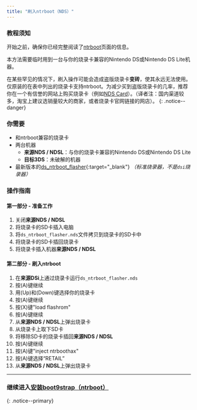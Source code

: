 ```yaml
---
title: "刷入ntrboot（NDS）"
---
```


### 教程须知

开始之前，确保你已经完整阅读了[ntrboot](ntrboot)页面的信息。

本方法需要临时用到一台与你的烧录卡兼容的Nintendo DS或Nintendo DS Lite机器。

在某些罕见的情况下，刷入操作可能会造成盗版烧录卡**变砖**，使其永远无法使用。仅原装的在表中列出的烧录卡支持ntrboot。为减少买到盗版烧录卡的几率，推荐你在一个有信誉的网站上购买烧录卡（例如[NDS Card](http://www.nds-card.com/)）。（译者注：国内渠道较多，淘宝上建议选销量较大的商家，或者烧录卡官网链接的网店）。
{: .notice--danger}

### 你需要

* 和ntrboot兼容的烧录卡
* 两台机器
  + **来源NDS / NDSL**：与你的烧录卡兼容的Nintendo DS或Nintendo DS Lite
  + **目标3DS**：未破解的机器
* 最新版本的[ds_ntrboot_flasher](https://github.com/ntrteam/ds_ntrboot_flasher/releases/latest){:target="_blank"} *（标准烧录器，不是`dsi`烧录器）*

### 操作指南

#### 第一部分 - 准备工作

1. 关闭**来源NDS / NDSL**
1. 将烧录卡的SD卡插入电脑
1. 将`ds_ntrboot_flasher.nds`文件拷贝到烧录卡的SD卡中
1. 将烧录卡的SD卡插回烧录卡
1. 将烧录卡插入机器**来源NDS / NDSL**

#### 第二部分 - 刷入ntrboot

1. 在**来源DSi**上通过烧录卡运行`ds_ntrboot_flasher.nds`
1. 按(A)键继续
1. 用(Up)和(Down)键选择你的烧录卡
1. 按(A)键继续
1. 按(X)键"load flashrom"
1. 按(A)键继续
1. 从**来源NDS / NDSL**上弹出烧录卡
1. 从烧录卡上取下SD卡
1. 将移除SD卡的烧录卡插回**来源NDS / NDSL**
1. 按(A)键继续
1. 按(A)键"inject ntrboothax"
1. 按(A)键选择“RETAIL”
1. 从**来源NDS / NDSL**上弹出烧录卡

___

### 继续进入[安装boot9strap（ntrboot）](installing-boot9strap-(ntrboot))
{: .notice--primary}
